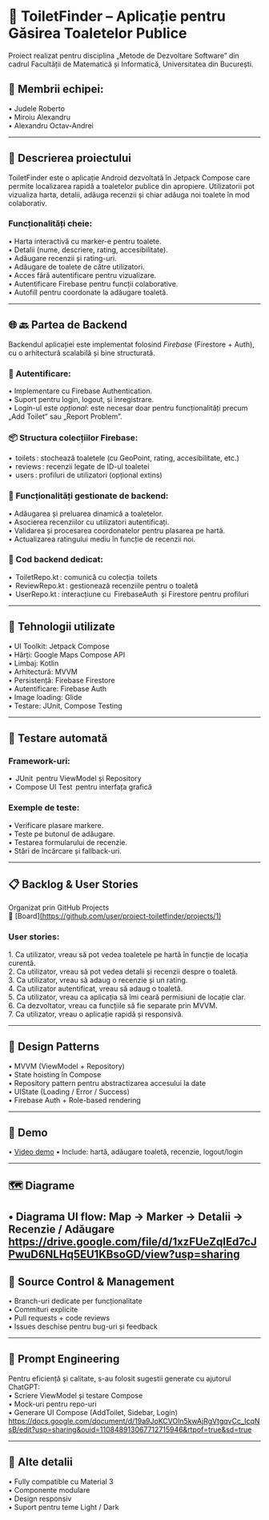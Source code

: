 # 🚻 ToiletFinder – Aplicație pentru Găsirea Toaletelor Publice

Proiect realizat pentru disciplina „Metode de Dezvoltare Software” din cadrul Facultății de Matematică și Informatică, Universitatea din București.

## 👥 Membrii echipei:
•⁠  Judele Roberto  
•⁠  ⁠Miroiu Alexandru  
•⁠  Alexandru Octav-Andrei  

---

## 📱 Descrierea proiectului

ToiletFinder este o aplicație Android dezvoltată în Jetpack Compose care permite localizarea rapidă a toaletelor publice din apropiere. Utilizatorii pot vizualiza harta, detalii, adăuga recenzii și chiar adăuga noi toalete în mod colaborativ.

### Funcționalități cheie:
•⁠  ⁠Harta interactivă cu marker-e pentru toalete.  
•⁠  ⁠Detalii (nume, descriere, rating, accesibilitate).  
•⁠  ⁠Adăugare recenzii și rating-uri.  
•⁠  ⁠Adăugare de toalete de către utilizatori.  
•⁠  ⁠Acces fără autentificare pentru vizualizare.  
•⁠  ⁠Autentificare Firebase pentru funcții colaborative.  
•⁠  ⁠Autofill pentru coordonate la adăugare toaletă.  

---

## 🌐 🔙 Partea de Backend

Backendul aplicației este implementat folosind *Firebase* (Firestore + Auth), cu o arhitectură scalabilă și bine structurată.

### 🔐 Autentificare:
•⁠  ⁠Implementare cu Firebase Authentication.  
•⁠  ⁠Suport pentru login, logout, și înregistrare.  
•⁠  ⁠Login-ul este *opțional*: este necesar doar pentru funcționalități precum „Add Toilet” sau „Report Problem”.  

### 📦 Structura colecțiilor Firebase:
•⁠  ⁠⁠ toilets ⁠: stochează toaletele (cu GeoPoint, rating, accesibilitate, etc.)  
•⁠  ⁠⁠ reviews ⁠: recenzii legate de ID-ul toaletei  
•⁠  ⁠⁠ users ⁠: profiluri de utilizatori (opțional extins)  

### 🔁 Funcționalități gestionate de backend:
•⁠  ⁠Adăugarea și preluarea dinamică a toaletelor.  
•⁠  ⁠Asocierea recenziilor cu utilizatori autentificați.  
•⁠  ⁠Validarea și procesarea coordonatelor pentru plasarea pe hartă.  
•⁠  ⁠Actualizarea ratingului mediu în funcție de recenzii noi.  

### 📂 Cod backend dedicat:
•⁠  ⁠⁠ ToiletRepo.kt ⁠: comunică cu colecția ⁠ toilets ⁠  
•⁠  ⁠⁠ ReviewRepo.kt ⁠: gestionează recenziile pentru o toaletă  
•⁠  ⁠⁠ UserRepo.kt ⁠: interacțiune cu ⁠ FirebaseAuth ⁠ și Firestore pentru profiluri  

---

## 🔧 Tehnologii utilizate

•⁠  ⁠UI Toolkit: Jetpack Compose  
•⁠  ⁠Hărți: Google Maps Compose API  
•⁠  ⁠Limbaj: Kotlin  
•⁠  ⁠Arhitectură: MVVM  
•⁠  ⁠Persistență: Firebase Firestore  
•⁠  ⁠Autentificare: Firebase Auth  
•⁠  ⁠Image loading: Glide  
•⁠  ⁠Testare: JUnit, Compose Testing  

---

## 🧪 Testare automată

### Framework-uri:
•⁠  ⁠⁠ JUnit ⁠ pentru ViewModel și Repository  
•⁠  ⁠⁠ Compose UI Test ⁠ pentru interfața grafică  

### Exemple de teste:
•⁠  ⁠Verificare plasare markere.  
•⁠  ⁠Teste pe butonul de adăugare.  
•⁠  ⁠Testarea formularului de recenzie.  
•⁠  ⁠Stări de încărcare și fallback-uri.  

---

## 📋 Backlog & User Stories

Organizat prin GitHub Projects  
🔗 [Board][(https://github.com/user/proiect-toiletfinder/projects/1)](https://github.com/users/RobertoJudele/projects/2)

### User stories:
1.⁠ ⁠Ca utilizator, vreau să pot vedea toaletele pe hartă în funcție de locația curentă.  
2.⁠ ⁠Ca utilizator, vreau să pot vedea detalii și recenzii despre o toaletă.  
3.⁠ ⁠Ca utilizator, vreau să adaug o recenzie și un rating.  
4.⁠ ⁠Ca utilizator autentificat, vreau să adaug o toaletă.  
5.⁠ ⁠Ca utilizator, vreau ca aplicația să îmi ceară permisiuni de locație clar.  
6.⁠ ⁠Ca dezvoltator, vreau ca funcțiile să fie separate prin MVVM.  
7.⁠ ⁠Ca utilizator, vreau o aplicație rapidă și responsivă.  

---

## 🧠 Design Patterns

•⁠  ⁠MVVM (ViewModel + Repository)  
•⁠  ⁠State hoisting în Compose  
•⁠  ⁠Repository pattern pentru abstractizarea accesului la date  
•⁠  ⁠UIState (Loading / Error / Success)  
•⁠  ⁠Firebase Auth + Role-based rendering  

---

## 🎥 Demo

•⁠  ⁠[Video demo]([https://youtu.be/link-demo](https://youtube.com/shorts/2vCRKlZT6s8?si=KLgG8LSgzsQ0XK9u))  
•⁠  ⁠Include: hartă, adăugare toaletă, recenzie, logout/login  

---

## 🗺️ Diagrame

•⁠  ⁠Diagrama UI flow: Map → Marker → Detalii → Recenzie / Adăugare  
https://drive.google.com/file/d/1xzFUeZqIEd7cJPwuD6NLHq5EU1KBsoGD/view?usp=sharing
---

## 🔀 Source Control & Management

•⁠  ⁠Branch-uri dedicate per funcționalitate  
•⁠  ⁠Commituri explicite  
•⁠  ⁠Pull requests + code reviews  
•⁠  ⁠Issues deschise pentru bug-uri și feedback  

---

## 🤖 Prompt Engineering

Pentru eficiență și calitate, s-au folosit sugestii generate cu ajutorul ChatGPT:  
•⁠  ⁠Scriere ViewModel și testare Compose  
•⁠  ⁠Mock-uri pentru repo-uri  
•⁠  ⁠Generare UI Compose (AddToilet, Sidebar, Login)  
https://docs.google.com/document/d/19a9JoKCVOln5kwAjRgVtgqvCc_IcqNsB/edit?usp=sharing&ouid=110848913067712715946&rtpof=true&sd=true

---

## 📎 Alte detalii

•⁠  ⁠Fully compatible cu Material 3  
•⁠  ⁠Componente modulare   
•⁠  ⁠Design responsiv  
•⁠  ⁠Suport pentru teme Light / Dark  
